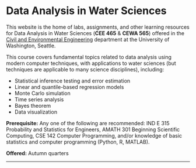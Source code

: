 # Data Analysis in Water Sciences

This website is the home of labs, assignments, and other learning resources for Data Analysis in Water Sciences (**CEE 465** & **CEWA 565**) offered in the [Civil and Environmental Engineering](https://www.ce.washington.edu/) department at the University of Washington, Seattle.

This course covers fundamental topics related to data analysis using modern computer techniques, with applications to water sciences (but techniques are applicable to many science disciplines), including:
 * Statistical inference testing and error estimation
 * Linear and quantile-based regression models
 * Monte Carlo simulation
 * Time series analysis
 * Bayes theorem
 * Data visualization 

**Prerequisite:** Any one of the following are recommended: IND E 315 Probability and Statistics for Engineers, AMATH 301 Beginning Scientific Computing, CSE 142 Computer Programming, and/or knowledge of basic statistics and computer programming (Python, R, MATLAB).

**Offered:** Autumn quarters

---

```{tableofcontents}
```
